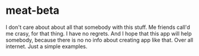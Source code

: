 # meat-beta
I don't care about about all that somebody with this stuff. Me friends call'd me crasу, for that thing. 
I have no regrets.
And I hope that this app will help somebody, because there is no no info about creating app like that.
Over all internet. Just a simple examples.
